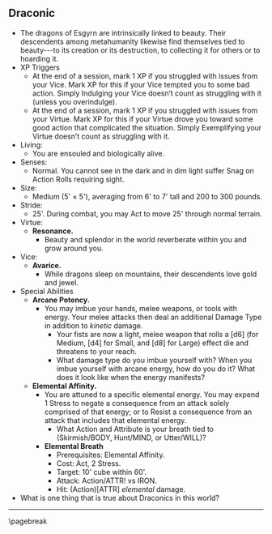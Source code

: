 ## Draconic

* The dragons of Esgyrn are intrinsically linked to beauty. Their descendents among metahumanity likewise find themselves tied to beauty---to its creation or its destruction, to collecting it for others or to hoarding it.
* XP Triggers
    * At the end of a session, mark 1 XP if you struggled with issues from your Vice. Mark XP for this if your Vice tempted you to some bad action. Simply Indulging your Vice doesn’t count as struggling with it (unless you overindulge).
    * At the end of a session, mark 1 XP if you struggled with issues from your Virtue. Mark XP for this if your Virtue drove you toward some good action that complicated the situation. Simply Exemplifying your Virtue doesn’t count as struggling with it.
* Living:
    * You are ensouled and biologically alive.
* Senses:
    * Normal. You cannot see in the dark and in dim light suffer Snag on Action Rolls requiring sight.
* Size:
    * Medium (5' × 5'), averaging from 6' to 7' tall and 200 to 300 pounds.
* Stride:
    * 25'. During combat, you may Act to move 25' through normal terrain.
* Virtue:
    * **Resonance.**
        * Beauty and splendor in the world reverberate within you and grow around you.
* Vice:
    * **Avarice.**
        * While dragons sleep on mountains, their descendents love gold and jewel.
* Special Abilities
    * **Arcane Potency.**
        * You may imbue your hands, melee weapons, or tools with energy. Your melee attacks then deal an additional Damage Type in addition to *kinetic* damage.
            * Your fists are now a light, melee weapon that rolls a \[d6\] (for Medium, \[d4\] for Small, and \[d8\] for Large) effect die and threatens to your reach.
            * What damage type do you imbue yourself with? When you imbue yourself with arcane energy, how do you do it? What does it look like when the energy manifests?
    * **Elemental Affinity.**
        * You are attuned to a specific elemental energy. You may expend 1 Stress to negate a consequence from an attack solely comprised of that energy; or to Resist a consequence from an attack that includes that elemental energy.
            * What Action and Attribute is your breath tied to (Skirmish/BODY, Hunt/MIND, or Utter/WILL)?
        * **Elemental Breath**
            * Prerequisites: Elemental Affinity.
            * Cost: Act, 2 Stress.
            * Target: 10' cube within 60'.
            * Attack: Action/ATTR! vs IRON.
            * Hit: (Action)[ATTR] *elemental* damage.
* What is one thing that is true about Draconics in this world?

* * * * * * * * * * * * * * * * * * * * * * * * * * * * * * * * * * * * * * * *

\pagebreak

